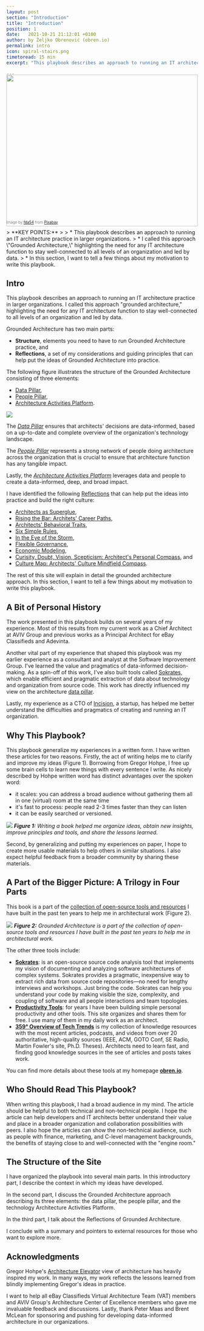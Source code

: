 ```yaml
---
layout: post
section: "Introduction"
title: "Introduction"
position: 1
date:   2021-10-21 21:12:01 +0100
author: by Željko Obrenović (obren.io)
permalink: intro
icon: spiral-stairs.png
timetoread: 15 min
excerpt: "This playbook describes an approach to running an IT architecture practice in larger organizations. I called this approach \"Grounded Architecture,\" highlighting the need for any IT architecture function to stay well-connected to all levels of an organization and led by data."

---
```

<img style="margin-top: -20px; width: 100%; height: 400px; object-fit: cover" src="assets/images/arch/staircase-274614_1920.jpg">
<div style="font-size: 70%; margin-top: -16px; color: grey; margin-bottom: 12px">
Image by <a href="https://pixabay.com/users/fda54-145996/?utm_source=link-attribution&amp;utm_medium=referral&amp;utm_campaign=image&amp;utm_content=274614">fda54</a> from <a href="https://pixabay.com/?utm_source=link-attribution&amp;utm_medium=referral&amp;utm_campaign=image&amp;utm_content=274614">Pixabay</a>
</div>
> **KEY POINTS:**
>
> * This playbook describes an approach to running an IT architecture practice in larger organizations. 
> * I called this approach \"Grounded Architecture,\" highlighting the need for any IT architecture function to stay well-connected to all levels of an organization and led by data.
> * In this section, I want to tell a few things about my motivation to write this playbook.

## Intro

This playbook describes an approach to running an IT architecture practice in larger organizations. I called this approach "grounded architecture," highlighting the need for any IT architecture function to stay well-connected to all levels of an organization and led by data. 

Grounded Architecture has two main parts:
* **Structure**, elements you need to have to run Grounded Architecture practice, and
* **Reflections**, a set of my considerations and guiding principles that can help put the ideas of Grounded Architecture into practice.

The following figure illustrates the structure of the Grounded Architecture consisting of three elements:
* [Data Pillar](data-pillar),
* [People Pillar](people-pillar),
* [Architecture Activities Platform](activities-platform).

![](assets/images/model.png)

The *[Data Pillar](data-pillar)* ensures that architects' decisions are data-informed, based on a up-to-date and complete overview of the organization's technology landscape.

The *[People Pillar](people-pillar)* represents a strong network of people doing architecture across the organization that is crucial to ensure that architecture function has any tangible impact.

Lastly, the *[Architecture Activities Platform](activities-platform)* leverages data and people to create a data-informed, deep, and broad impact.

I have identified the following [Reflections](reflections) that can help put the ideas into practice and build the right culture:
* [Architects as Superglue](superglue),
* [Rising the Bar: Architets' Career Paths](career),
* [Architects' Behavioral Traits](behaviors),
* [Six Simple Rules](six-simple-rules),
* [In the Eye of the Storm](storm),
* [Flexible Governance](flexible-governance),
* [Economic Modeling](economics),
* [Curisity, Doubt, Vision, Scepticism: Architect's Personal Compass](compass), and
* [Culture Map: Architects' Culture Mindfield Compass](culture).

The rest of this site will explain in detail the grounded architecture approach. In this section, I want to tell a few things about my motivation to write this playbook.


## A Bit of Personal History

The work presented in this playbook builds on several years of my experience. Most of this results from my current work as a Chief Architect at AVIV Group and previous works as a Principal Architect for eBay Classifieds and Adevinta.

Another vital part of my experience that shaped this playbook was my earlier experience as a consultant and analyst at the Software Improvement Group. I've learned the value and pragmatics of data-informed decision-making. As a spin-off of this work, I've also built tools called [Sokrates](sokrates.dev), which enable efficient and pragmatic extraction of data about technology and organization from source code. This work has directly influenced my view on the architecture [data pillar](data-pillar).

Lastly, my experience as a CTO of [Incision](https://incision.care), a startup, has helped me better understand the difficulties and pragmatics of creating and running an IT organization.


## Why This Playbook?

This playbook generalize my experiences in a written form. I have written these articles for two reasons. Firstly, the act of writing helps me to clarify and improve my ideas (Figure 1). Borrowing from Gregor Hohpe, I free up some brain cells to learn new things with every sentence I write. As nicely described by Hohpe written word has distinct advantages over the spoken word:

* it scales: you can address a broad audience without gathering them all in one (virtual) room at the same time
* it's fast to process: people read 2-3 times faster than they can listen
* it can be easily searched or versioned.


![](assets/images/writing.png)
***Figure 1:** Writing a book helped me organize ideas, obtain new insights, improve principles and tools, and share the lessons learned.*

Second, by generalizing and putting my experiences on paper, I hope to create more usable materials to help others in similar situations. I also expect helpful feedback from a broader community by sharing these materials.

## A Part of the Bigger Picture: A Trilogy in Four Parts

This book is a part of the [collection of open-source tools and resources](https://obren.io/) I have built in the past ten years to help me in architectural work (Figure 2).

![](assets/images/arch/obren_io_vertical.png)
***Figure 2:** Grounded Architecture is a part of the collection of open-source tools and resources I have built in the past ten years to help me in architectural work.*

 The other three tools include:

* [**Sokrates**](https://sokrates.dev): is an open-source source code analysis tool that implements my vision of documenting and analyzing software architectures of complex systems. Sokrates provides a pragmatic, inexpensive way to extract rich data from source code repositories—no need for lengthy interviews and workshops. Just bring the code. Sokrates can help you understand your code by making visible the size, complexity, and coupling of software and all people interactions and team topologies.
* [**Productivity Tools**](https://obren.io/tools): for years I have been building simple personal productivity and other tools. This site organizes and shares them for free. I use many of them in my daily work as an architect.
* [**359° Overview of Tech Trends**](https://www.obren359.com/) is my collection of knowledge resources with the most recent articles, podcasts, and videos from over 20 authoritative, high-quality sources (IEEE, ACM, GOTO Conf, SE Radio, Martin Fowler's site, Ph.D. Theses). Architects need to learn fast, and finding good knowledge sources in the see of articles and posts takes work.

You can find more details about these tools at my homepage **[obren.io](https://obren.io/)**.

## Who Should Read This Playbook?

When writing this playbook, I had a broad audience in my mind. The article should be helpful to both technical and non-technical people. I hope the article can help developers and IT architects better understand their value and place in a broader organization and collaboration possibilities with peers. I also hope the articles can show the non-technical audience, such as people with finance, marketing, and C-level management backgrounds, the benefits of staying close to and well-connected with the "engine room."


## The Structure of the Site

I have organized the playbook into several main parts. In this introductory part, I describe the context in which my ideas have developed. 

In the second part, I discuss the Grounded Architecture approach describing its three elements: the data pillar, the people pillar, and the technology Architecture Activities Platform. 

In the third part, I talk about the Reflections of Grounded Architecture. 

I conclude with a summary and pointers to external resources for those who want to explore more.

## Acknowledgments

Gregor Hohpe's [Architecture Elevator](https://architectelevator.com/) view of architecture has heavily inspired my work. In many ways, my work reflects the lessons learned from blindly implementing Gregor's ideas in practice.

I want to help all eBay Classifieds Virtual Architecture Team (VAT) members and AVIV Group's Architecture Center of Excellence members who gave me invaluable feedback and discussions. Lastly, thank Peter Maas and Brent McLean for sponsoring and pushing for developing data-informed architecture in our organizations.
